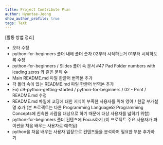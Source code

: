 ```yaml
---
title: Project Contribute Plan
author: Hyuntae-Jeong
show_author_profile: true
tags: TeXt
---
```


[활동 방법 정리]

- 오타 수정
- python-for-beginners 폴더 내에 폴더 숫자 02부터 시작하는거 01부터 시작하도록 수정
- python-for-beginners / Slides 폴더 속 문서 #47 Pad Folder numbers with leading zeros 와 같은 문제 수
- Main README.md 파일 한글어 번역본 추가
- 각 폴더 속에 있는 README.md 파일 한글어 번역본 추가
- Ex) c9-python-getting-started / python-for-beginners / 02 - Print / README.md 수정
- README.md 파일에 코딩에 대한 지식이 부족한 사용자를 위해 영어 / 한글 부가설명 추가 (본 프로젝트는 다른 Programming Language와 Programming Concepts에 친숙한 사람을 대상으로 하기 때문에 대상 사용자를 넓히기 위함)
- python-for-beginners 폴더 컨텐츠에 Focus하기 (이 프로젝트 주요 사용자가 파이썬을 처음 배우는 사용자로 예측됨)
- python을 처음 배우는 사용자 입장으로 컨텐츠들을 분석하며 필요한 부분 추가하기
